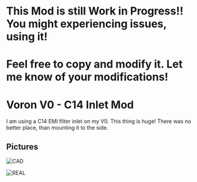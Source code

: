 # This Mod is still Work in Progress!! You might experiencing issues, using it!
# Feel free to copy and modify it. Let me know of your modifications!

# Voron V0 - C14 Inlet Mod 
I am using a C14 EMI filter inlet on my V0.
This thing is huge!
There was no better place, than mounting it to the side.


## Pictures

![CAD](/voron_v0/C14_Filtered_Mount/images/cad_view.png?raw=true)

![REAL](/voron_v0/C14_Filtered_Mount/images/live_view.png?raw=true)
